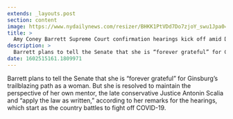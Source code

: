 ```yaml
--- 
extends: _layouts.post 
section: content 
image: https://www.nydailynews.com/resizer/BHKK1PtVDd7Do7zjoY_swu1Jpa0=/1200x0/top/cloudfront-us-east-1.images.arcpublishing.com/tronc/LFSVYER4YZDNJBQWPUBKLCYTA4.jpg 
title: > 
  Amy Coney Barrett Supreme Court confirmation hearings kick off amid Democratic objections 
description: > 
  Barrett plans to tell the Senate that she is “forever grateful” for Ginsburg’s trailblazing path as a woman.But she is resolved to maintain the perspective of her own mentor, the late conservative Justice Antonin Scalia and “apply the law as written,” according to her remarks for the hearings, which start as the country battles to fight off COVID-19. 
date: 1602515161.1809971 
--- 
```

Barrett plans to tell the Senate that she is “forever grateful” for Ginsburg’s trailblazing path as a woman. But she is resolved to maintain the perspective of her own mentor, the late conservative Justice Antonin Scalia and “apply the law as written,” according to her remarks for the hearings, which start as the country battles to fight off COVID-19.